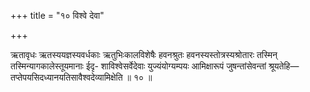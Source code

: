 +++
title = "१० विश्वे देवा"

+++

ऋतावृधः ऋतस्ययज्ञस्यवर्धकाः ऋतुभिःकालविशेषैः हवनश्रुतः हवनस्यस्तोत्रस्यश्रोतारः तस्मिन् तस्मिन्यागकालेस्तूयमानाः ईदृ- शाविश्वेसर्वेदेवाः युज्यंयोग्यम्पयः आमिक्षारूपं जुषन्तांसेवन्तां श्रूयतेहि—तप्तेपयसिदध्यानयतिसावैश्वदेव्यामिक्षेति ॥ १० ॥